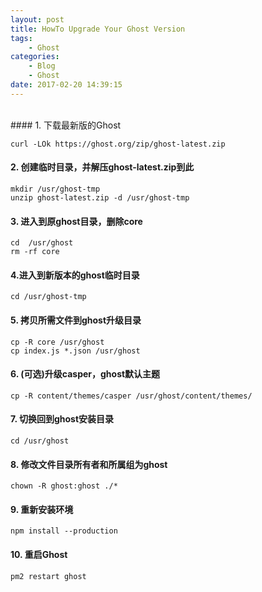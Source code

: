 ```yaml
---
layout: post
title: HowTo Upgrade Your Ghost Version
tags: 
    - Ghost
categories: 
    - Blog
    - Ghost
date: 2017-02-20 14:39:15
---
```


<br>
#### 1. 下载最新版的Ghost

```
curl -LOk https://ghost.org/zip/ghost-latest.zip
```

#### 2. 创建临时目录，并解压ghost-latest.zip到此

```
mkdir /usr/ghost-tmp
unzip ghost-latest.zip -d /usr/ghost-tmp
```

#### 3. 进入到原ghost目录，删除core

```
cd  /usr/ghost
rm -rf core
```

#### 4.进入到新版本的ghost临时目录

```
cd /usr/ghost-tmp
```

#### 5. 拷贝所需文件到ghost升级目录

```
cp -R core /usr/ghost
cp index.js *.json /usr/ghost
```

#### 6. (可选)升级casper，ghost默认主题

```
cp -R content/themes/casper /usr/ghost/content/themes/
```

#### 7. 切换回到ghost安装目录

```
cd /usr/ghost
```

#### 8. 修改文件目录所有者和所属组为ghost

```
chown -R ghost:ghost ./*
```

#### 9. 重新安装环境

```
npm install --production
```

#### 10. 重启Ghost

```
pm2 restart ghost
```
